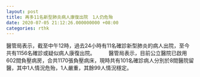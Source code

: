 ```yaml
---
layout: post
title: 再多11名新型肺炎病人康復出院　1人仍危殆
date: 2020-07-05 21:12:26.000000000 +08:00
categories: rthk
---
```


醫管局表示，截至中午12時，過去24小時有11名確診新型肺炎的病人出院，至今共有1156名確診或疑似病人康復出院。
　　 
醫管局表示，目前公立醫院已啟用602間負壓病房，合共1170張負壓病床，現時共有101名確診病人分別於8間醫院留醫，其中1人情況危殆，1人嚴重，其餘99人情況穩定。
